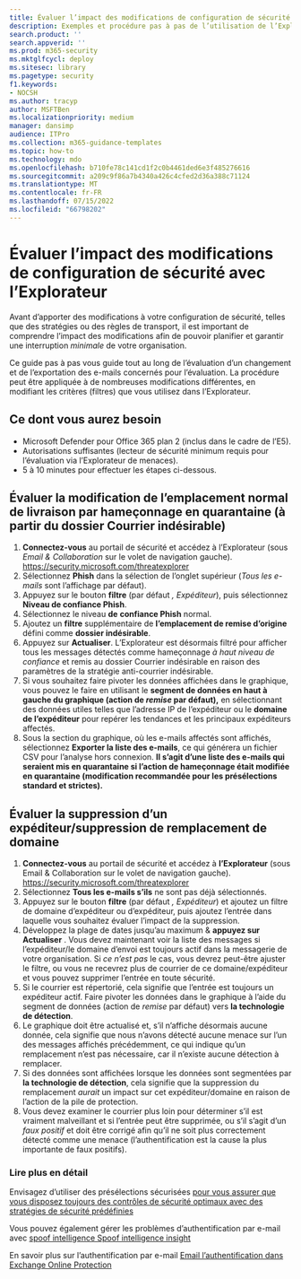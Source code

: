 ```yaml
---
title: Évaluer l’impact des modifications de configuration de sécurité avec l’Explorateur
description: Exemples et procédure pas à pas de l’utilisation de l’Explorateur pour déterminer l’impact d’un changement de contrôle de sécurité (configuration) dans Microsoft Defender pour Office 365
search.product: ''
search.appverid: ''
ms.prod: m365-security
ms.mktglfcycl: deploy
ms.sitesec: library
ms.pagetype: security
f1.keywords:
- NOCSH
ms.author: tracyp
author: MSFTBen
ms.localizationpriority: medium
manager: dansimp
audience: ITPro
ms.collection: m365-guidance-templates
ms.topic: how-to
ms.technology: mdo
ms.openlocfilehash: b710fe78c141cd1f2c0b4461ded6e3f485276616
ms.sourcegitcommit: a209c9f86a7b4340a426c4cfed2d36a388c71124
ms.translationtype: MT
ms.contentlocale: fr-FR
ms.lasthandoff: 07/15/2022
ms.locfileid: "66798202"
---
```

# <a name="assess-the-impact-of-security-configuration-changes-with-explorer"></a>Évaluer l’impact des modifications de configuration de sécurité avec l’Explorateur

Avant d’apporter des modifications à votre configuration de sécurité, telles que des stratégies ou des règles de transport, il est important de comprendre l’impact des modifications afin de pouvoir planifier et garantir une interruption *minimale* de votre organisation.

Ce guide pas à pas vous guide tout au long de l’évaluation d’un changement et de l’exportation des e-mails concernés pour l’évaluation. La procédure peut être appliquée à de nombreuses modifications différentes, en modifiant les critères (filtres) que vous utilisez dans l’Explorateur.

## <a name="what-youll-need"></a>Ce dont vous aurez besoin

- Microsoft Defender pour Office 365 plan 2 (inclus dans le cadre de l’E5).
- Autorisations suffisantes (lecteur de sécurité minimum requis pour l’évaluation via l’Explorateur de menaces).
- 5 à 10 minutes pour effectuer les étapes ci-dessous.

## <a name="assess-changing-normal-confidence-phish-delivery-location-to-quarantine-from-the-junk-email-folder"></a>Évaluer la modification de l’emplacement normal de livraison par hameçonnage en quarantaine (à partir du dossier Courrier indésirable)

1. **Connectez-vous** au portail de sécurité et accédez à l’Explorateur (sous *Email & Collaboration* sur le volet de navigation gauche). <https://security.microsoft.com/threatexplorer>
1. Sélectionnez **Phish** dans la sélection de l’onglet supérieur (*Tous les e-mails* sont l’affichage par défaut).
1. Appuyez sur le bouton **filtre** (par défaut *, Expéditeur*), puis sélectionnez **Niveau de confiance Phish**.
1. Sélectionnez le niveau **de** **confiance Phish** normal.
1. Ajoutez un **filtre** supplémentaire de **l’emplacement de remise d’origine** défini comme **dossier indésirable**.
1. Appuyez sur **Actualiser**. L’Explorateur est désormais filtré pour afficher tous les messages détectés comme hameçonnage *à haut niveau de confiance* et remis au dossier Courrier indésirable en raison des paramètres de la stratégie anti-courrier indésirable.
1. Si vous souhaitez faire pivoter les données affichées dans le graphique, vous pouvez le faire en utilisant le **segment de données en haut à gauche du graphique (action de *remise* par défaut),** en sélectionnant des données utiles telles que l’adresse IP de l’expéditeur ou le **domaine de l’expéditeur** pour repérer les tendances et les principaux expéditeurs affectés.
1. Sous la section du graphique, où les e-mails affectés sont affichés, sélectionnez **Exporter la liste des e-mails**, ce qui générera un fichier CSV pour l’analyse hors connexion. **Il s’agit d’une liste des e-mails qui seraient mis en quarantaine si l’action de hameçonnage était modifiée en quarantaine (modification recommandée pour les présélections standard et strictes).**

## <a name="assess-removing-a-sender--domain-override-removal"></a>Évaluer la suppression d’un expéditeur/suppression de remplacement de domaine

1. **Connectez-vous** au portail de sécurité et accédez à **l’Explorateur** (sous Email & Collaboration sur le volet de navigation gauche). <https://security.microsoft.com/threatexplorer>
1. Sélectionnez **Tous les e-mails s’ils** ne sont pas déjà sélectionnés.
1. Appuyez sur le bouton **filtre** (par défaut *, Expéditeur*) et ajoutez un filtre de domaine d’expéditeur ou d’expéditeur, puis ajoutez l’entrée dans laquelle vous souhaitez évaluer l’impact de la suppression.
1. Développez la plage de dates jusqu’au maximum & **appuyez sur Actualiser** . Vous devez maintenant voir la liste des messages si l’expéditeur/le domaine d’envoi est toujours actif dans la messagerie de votre organisation. Si *ce n’est pas* le cas, vous devrez peut-être ajuster le filtre, ou vous ne recevrez plus de courrier de ce domaine/expéditeur et vous pouvez supprimer l’entrée en toute sécurité.
1. Si le courrier est répertorié, cela signifie que l’entrée est toujours un expéditeur actif. Faire pivoter les données dans le graphique à l’aide du segment de données (action de *remise* par défaut) vers **la technologie de détection**.
1. Le graphique doit être actualisé et, s’il n’affiche désormais aucune donnée, cela signifie que nous n’avons détecté aucune menace sur l’un des messages affichés précédemment, ce qui indique qu’un remplacement n’est pas nécessaire, car il n’existe aucune détection à remplacer.
1. Si des données sont affichées lorsque les données sont segmentées par **la technologie de détection**, cela signifie que la suppression du remplacement *aurait* un impact sur cet expéditeur/domaine en raison de l’action de la pile de protection.
1. Vous devez examiner le courrier plus loin pour déterminer s’il est vraiment malveillant et si l’entrée peut être supprimée, ou s’il s’agit d’un *faux positif* et doit être corrigé afin qu’il ne soit plus correctement détecté comme une menace (l’authentification est la cause la plus importante de faux positifs).

### <a name="further-reading"></a>Lire plus en détail

Envisagez d’utiliser des présélections sécurisées [pour vous assurer que vous disposez toujours des contrôles de sécurité optimaux avec des stratégies de sécurité prédéfinies](/microsoft-365/security/office-365-security/step-by-step-guides/ensuring-you-always-have-the-optimal-security-controls-with-preset-security-policies)

Vous pouvez également gérer les problèmes d’authentification par e-mail avec [spoof intelligence Spoof intelligence insight](/microsoft-365/security/office-365-security/learn-about-spoof-intelligence)

En savoir plus sur l’authentification par e-mail [Email l’authentification dans Exchange Online Protection](/microsoft-365/security/office-365-security/email-validation-and-authentication)
